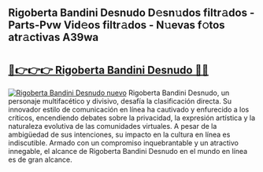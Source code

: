 ## Rigoberta Bandini Desnudo D𝚎sn𝚞dos filtr𝚊dos - Parts-Pvw Vid𝚎os filtr𝚊dos - N𝚞evas f𝚘tos atr𝚊ctivas A39wa

# <h2><a href="http://mb6cnou.tromn.icu/?c=Rigoberta+Bandini+Desnudo">🔗👉👉👉 Rigoberta Bandini Desnudo 🔗🔗</a></h2>

[![Rigoberta Bandini Desnudo nuevo](https://i.imgur.com/pEAQMta.gif)](http://mb6cnou.tromn.icu/?c=Rigoberta+Bandini+Desnudo)
Rigoberta Bandini Desnudo, un personaje multifacético y divisivo, desafía la clasificación directa. Su innovador estilo de comunicación en línea ha cautivado y enfurecido a los críticos, encendiendo debates sobre la privacidad, la expresión artística y la naturaleza evolutiva de las comunidades virtuales. A pesar de la ambigüedad de sus intenciones, su impacto en la cultura en línea es indiscutible. Armado con un compromiso inquebrantable y un atractivo innegable, el alcance de Rigoberta Bandini Desnudo en el mundo en línea es de gran alcance.
